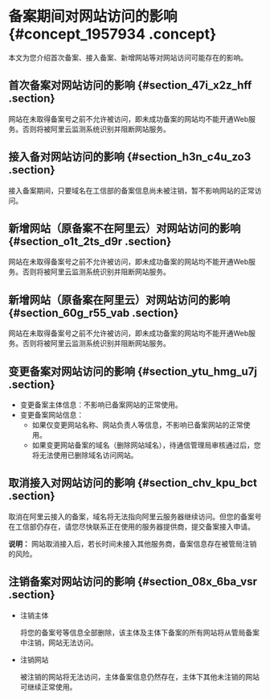 # 备案期间对网站访问的影响 {#concept_1957934 .concept}

本文为您介绍首次备案、接入备案、新增网站等对网站访问可能存在的影响。

## 首次备案对网站访问的影响 {#section_47i_x2z_hff .section}

网站在未取得备案号之前不允许被访问，即未成功备案的网站均不能开通Web服务。否则将被阿里云监测系统识别并阻断网站服务。

## 接入备对网站访问的影响 {#section_h3n_c4u_zo3 .section}

接入备案期间，只要域名在工信部的备案信息尚未被注销，暂不影响网站的正常访问。

## 新增网站（原备案不在阿里云）对网站访问的影响 {#section_o1t_2ts_d9r .section}

网站在未取得备案号之前不允许被访问，即未成功备案的网站均不能开通Web服务。否则将被阿里云监测系统识别并阻断网站服务。

## 新增网站（原备案在阿里云）对网站访问的影响 {#section_60g_r55_vab .section}

网站在未取得备案号之前不允许被访问，即未成功备案的网站均不能开通Web服务。否则将被阿里云监测系统识别并阻断网站服务。

## 变更备案对网站访问的影响 {#section_ytu_hmg_u7j .section}

-   变更备案主体信息：不影响已备案网站的正常使用。
-   变更备案网站信息：
    -   如果仅变更网站名称、网站负责人等信息，不影响已备案网站的正常使用。
    -   如果变更网站备案的域名（删除网站域名），待通信管理局审核通过后，您将无法使用已删除域名访问网站。

## 取消接入对网站访问的影响 {#section_chv_kpu_bct .section}

取消在阿里云接入的备案，域名将无法指向阿里云服务器继续访问。但您的备案号在工信部仍存在，请您尽快联系正在使用的服务器提供商，提交备案接入申请。

**说明：** 网站取消接入后，若长时间未接入其他服务商，备案信息存在被管局注销的风险。

## 注销备案对网站访问的影响 {#section_08x_6ba_vsr .section}

-   注销主体

    将您的备案号等信息全部删除，该主体及主体下备案的所有网站将从管局备案中注销，网站无法访问。

-   注销网站

    被注销的网站将无法访问，主体备案信息仍然存在，主体下其他未注销的网站可继续正常使用。


